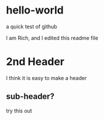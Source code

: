 # hello-world
a quick test of github

I am Rich, and I edited this readme file

# 2nd Header
I think it is easy to make a header

## sub-header?
try this out

